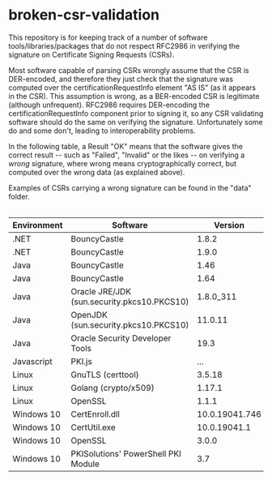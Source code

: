 # broken-csr-validation
This repository is for keeping track of a number of software tools/libraries/packages that do not respect RFC2986 in verifying the signature on Certificate Signing Requests (CSRs).

Most software capable of parsing CSRs wrongly assume that the CSR is DER-encoded, and therefore they just check that the signature was computed over the certificationRequestInfo element "AS IS" (as it appears in the CSR). This assumption is wrong, as a BER-encoded CSR is legitimate (although unfrequent). RFC2986 requires DER-encoding the certificationRequestInfo component prior to signing it, so any CSR validating software should do the same on verifying the signature. Unfortunately some do and some don't, leading to interoperability problems.

In the following table, a Result "OK" means that the software gives the correct result -- such as "Failed", "Invalid" or the likes -- on verifying a _wrong_ signature, where wrong means cryptographically correct, but computed over the wrong data (as explained above).

Examples of CSRs carrying a wrong signature can be found in the "data" folder.
<br><br>

Environment | Software | Version | Result | Bug report
------------| ---------| -------|-------|------
.NET|	BouncyCastle |1.8.2|	KO
.NET|	BouncyCastle |1.9.0|	KO
Java |	BouncyCastle| 1.46|	KO
Java |	BouncyCastle| 1.64|	**OK**
Java |	Oracle JRE/JDK (sun.security.pkcs10.PKCS10) |1.8.0_311|	KO
Java |	OpenJDK (sun.security.pkcs10.PKCS10) |11.0.11|	KO
Java |	Oracle Security Developer Tools| 19.3|	**OK**
Javascript|	PKI.js|	...|KO
Linux|	GnuTLS (certtool)| 3.5.18|	**OK**
Linux|	Golang (crypto/x509)| 1.17.1|	KO|https://github.com/golang/go/issues/49519
Linux|	OpenSSL |1.1.1|	KO
Windows 10|	CertEnroll.dll|10.0.19041.746|	KO
Windows 10|	CertUtil.exe|10.0.19041.1|	KO
Windows 10|	OpenSSL |3.0.0|	KO |https://github.com/openssl/openssl/issues/17010
Windows 10|PKISolutions' PowerShell PKI Module|3.7|KO



